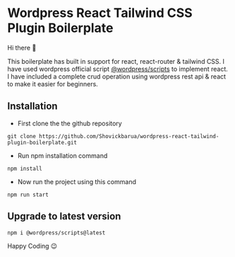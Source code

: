 # Wordpress React Tailwind CSS Plugin Boilerplate

Hi there :rocket: 

This boilerplate has built in support for react, react-router & tailwind CSS. I have used wordpress official script [@wordpress/scripts](https://www.npmjs.com/package/@wordpress/scripts) to implement react. I have included a complete crud operation using wordpress rest api & react to make it easier for beginners.

## Installation
+ First clone the the github repository

```
git clone https://github.com/Shovickbarua/wordpress-react-tailwind-plugin-boilerplate.git
```

+ Run npm installation command
```
npm install
```

+ Now run the project using this command
```
npm run start
```

## Upgrade to latest version

```
npm i @wordpress/scripts@latest
```

Happy Coding :wink:
